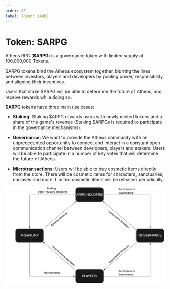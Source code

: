 ```yaml
---
order: 98
label: Token: $ARPG
---
```

# Token: $ARPG

Atheos RPG (**$ARPG**) is a governance token with limited supply of 100,000,000 Tokens.  

$ARPG tokens bind the Atheos ecosystem together, blurring the lines between investors, players and developers by pooling power, responsibility, and aligning their incentives. 

Users that stake $ARPG will be able to determine the future of Atheos, and receive rewards while doing so. 

**$ARPG** tokens have three main use cases: 

 - **Staking:**  Staking $ARPG rewards users with newly minted tokens and a share of the game's revenue (Staking $ARPGs is required to participate in the governance mechanisms). 

 - **Governance:** We want to provide the Atheos community with an unprecedented opportunity to connect and interact in a constant open communication channel between developers, players and stakers. Users will be able to participate in a number of key votes that will determine the future of Atheos. 	

 - **Microtransactions:**  Users will be able to buy cosmetic items directly from the store.  There will be cosmetic items for characters, sanctuaries, enclaves and more. Limited cosmetic items will be released periodically.

![](atheosgraph1.jpg)




